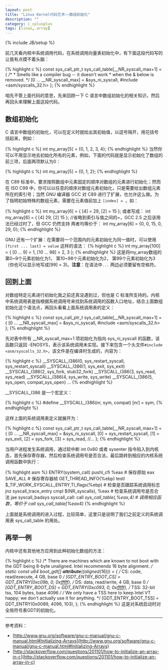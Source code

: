 ```yaml
---
layout: post
title: "Linux Kernel代码艺术——数组初始化"
description: ""
category: c_cplusplus 
tags: [linux, array]
---
```

{% include JB/setup %}

前几天看内核中系统调用代码，在系统调用向量表初始化中，有下面这段代码写的让我有点摸不着头脑：

{% highlight c %}
const sys_call_ptr_t sys_call_table[__NR_syscall_max+1] = {
	/*
	 * Smells like a compiler bug -- it doesn't work
	 * when the & below is removed.
	 */
	[0 ... __NR_syscall_max] = &sys_ni_syscall,
#include <asm/syscalls_32.h>
};
{% endhighlight %}

咱先不管上面代码的意思，先来回顾一下 C 语言中数组初始化的相关知识，然后再回头来理解上面这段代码。

## 数组初始化 ##
C 语言中数组的初始化，可以在定义时就给出其初始值，以逗号隔开，用花括号括起来，例如：

{% highlight c %}
int my_array[5] = {0, 1, 2, 3, 4};
{% endhighlight %}
当然你可以不用显示地去初始化所有的元素，例如，下面的代码就是显示初始化了数组的前三项，后面两项默认为0：
 
{% highlight c %}
int my_array[5] = {0, 1, 2};
{% endhighlight %}

在 C89 标准中，要求按照数组中元素固定的顺序对数组的元素进行初始化；然而在 ISO C99 中，你可以以任意的顺序对数组元素初始化，只是需要给出数组元素所在的索引号；当然 GNU 编译器 GCC 对 C89 进行了扩展，也允许这么做。为了指明初始特殊的数组元素，需要在元素值前加上 `[index] = `，如：

{% highlight c %}
int my_array[6] = { [4] = 29, [2] = 15 };
或者写成：
int my_array[6] = { [4] 29, [2] 15 };     //省略到索引与值之间的=，GCC 2.5 之后该用法已经过时了，但 GCC 仍然支持
两者均等价于：
int my_array[6] = {0, 0, 15, 0, 29, 0};
{% endhighlight %}

GNU 还有一个扩展：在需要将一个范围内的元素初始化为同一值时，可以使用 `[first ... last] = value` 这样的语法：
{% highlight c %}
int my_array[100] = { [0 ... 9] = 1, [10 ... 98] = 2, 3 };
{% endhighlight %}
这是将my_array数组的第0~9个元素初始化为1， 第10~98个元素初始化为2， 第99个元素初始化为3（你也可以显示地写成[99] = 3)。**注意**：在语法中`...` 两边必须要留有空格符。

## 回到上面 ##
对数组特定元素进行初始化我之前还真没遇到过，但也是 C 标准所支持的。内核中系统调用表是指根据系统调用号来找到系统调用的函数入口地址，结合上面数组初始化这个语法点，再回头看看上面系统调用表的定义：

{% highlight c %}
const sys_call_ptr_t sys_call_table[__NR_syscall_max+1] = {
	[0 ... __NR_syscall_max] = &sys_ni_syscall,
#include <asm/syscalls_32.h>
};
{% endhighlight %}

先对表中所有 __NR_syscall_max+1 项初始化为指向 sys_ni_syscall 的函数，该函数只返回 -ENOSYS，表示该系统调用未实现。接下来包含一个头文件`#include <asm/syscalls_32.h>`，该文件是在编译时生成的，内容为：

{% highlight c %}
__SYSCALL_I386(0, sys_restart_syscall, sys_restart_syscall)
__SYSCALL_I386(1, sys_exit, sys_exit)
__SYSCALL_I386(2, sys_fork, stub32_fork)
__SYSCALL_I386(3, sys_read, sys_read)
__SYSCALL_I386(4, sys_write, sys_write)
__SYSCALL_I386(5, sys_open, compat_sys_open)
...
{% endhighlight %}

__SYSCALL_I386 是一个宏定义：

{% highlight c %}
#define __SYSCALL_I386(nr, sym, compat) [nr] = sym,
{% endhighlight %}

这样上面的系统调用表定义就展开为：

{% highlight c %}
const sys_call_ptr_t sys_call_table[__NR_syscall_max+1] = {
	[0 ... __NR_syscall_max] = &sys_ni_syscall,
	[0] = sys_restart_syscall,
	[1] = sys_exit,
	[2] = sys_fork,
	[3] = sys_read,
	//...
};
{% endhighlight %}

当用户进程发生系统调用，通过软中断 int 0x80 或者 sysenter 指令陷入到内核态，首先保存寄存器，然后检查系统调用号是否合法，最后跳转到相应的内核系统调用函数中执行：

{% highlight asm %} 
ENTRY(system_call)
	pushl_cfi %eax			# 保存原始 eax
	SAVE_ALL                # 保存寄存器帧
	GET_THREAD_INFO(%ebp)
	testl $_TIF_WORK_SYSCALL_ENTRY,TI_flags(%ebp)    # 检查是否跟踪系统调用标志
	jnz syscall_trace_entry
	cmpl $(NR_syscalls), %eax    # 检查系统调用号是否合法
	jae syscall_badsys
syscall_call:
	call *sys_call_table(,%eax,4)   # 调用相应函数，等价于 call sys_call_table[%eax*4]
{% endhighlight %}

上面就是系统调用的进入过程，比较简单，这里只是说明了我们之前定义的系统调用表 sys_call_table 的用处。

## 再举一例 ##
内核中还有其他地方应用到此种初始化数组的方法：

{% highlight c %}
/* There are machines which are known to not boot with the GDT
   being 8-byte unaligned.  Intel recommends 16 byte alignment. */
static const u64 boot_gdt[] __attribute__((aligned(16))) = {
	/* CS: code, read/execute, 4 GB, base 0 */
	[GDT_ENTRY_BOOT_CS] = GDT_ENTRY(0xc09b, 0, 0xfffff),
	/* DS: data, read/write, 4 GB, base 0 */
	[GDT_ENTRY_BOOT_DS] = GDT_ENTRY(0xc093, 0, 0xfffff),
	/* TSS: 32-bit tss, 104 bytes, base 4096 */
	/* We only have a TSS here to keep Intel VT happy;
	   we don't actually use it for anything. */
	[GDT_ENTRY_BOOT_TSS] = GDT_ENTRY(0x0089, 4096, 103),
};
{% endhighlight %}
这是对系统启动时对全局符号表GDT的初始化。


---

参考资料：
* [http://www.gnu.org/software/gnu-c-manual/gnu-c-manual.html#Initializing-Arrays](http://www.gnu.org/software/gnu-c-manual/gnu-c-manual.html#Initializing-Arrays)
* [http://stackoverflow.com/questions/201101/how-to-initialize-an-array-in-c](http://stackoverflow.com/questions/201101/how-to-initialize-an-array-in-c)
